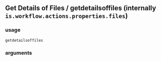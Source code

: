 
## Get Details of Files / getdetailsoffiles (internally `is.workflow.actions.properties.files`)




### usage
`getdetailsoffiles `

### arguments

